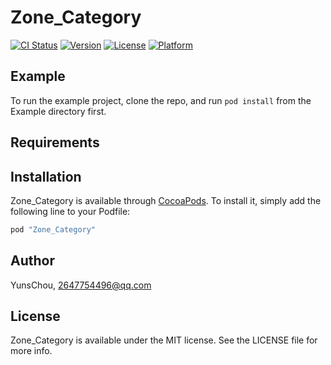 # Zone_Category

[![CI Status](http://img.shields.io/travis/YunsChou/Zone_Category.svg?style=flat)](https://travis-ci.org/YunsChou/Zone_Category)
[![Version](https://img.shields.io/cocoapods/v/Zone_Category.svg?style=flat)](http://cocoapods.org/pods/Zone_Category)
[![License](https://img.shields.io/cocoapods/l/Zone_Category.svg?style=flat)](http://cocoapods.org/pods/Zone_Category)
[![Platform](https://img.shields.io/cocoapods/p/Zone_Category.svg?style=flat)](http://cocoapods.org/pods/Zone_Category)

## Example

To run the example project, clone the repo, and run `pod install` from the Example directory first.

## Requirements

## Installation

Zone_Category is available through [CocoaPods](http://cocoapods.org). To install
it, simply add the following line to your Podfile:

```ruby
pod "Zone_Category"
```

## Author

YunsChou, 2647754496@qq.com

## License

Zone_Category is available under the MIT license. See the LICENSE file for more info.

